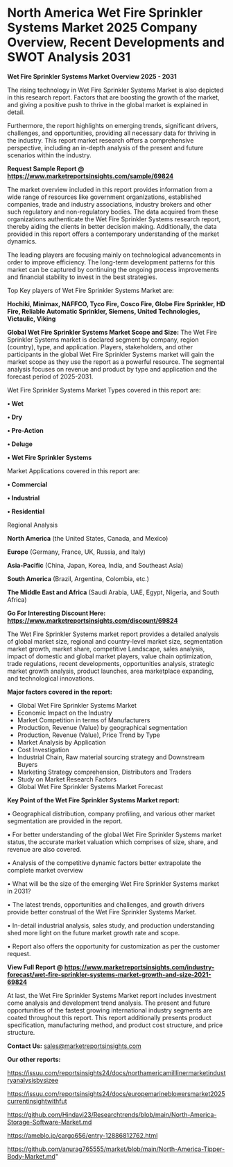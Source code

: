  # North America Wet Fire Sprinkler Systems Market 2025 Company Overview, Recent Developments and SWOT Analysis 2031

<Strong> Wet Fire Sprinkler Systems Market Overview 2025 - 2031</strong>

The rising technology in Wet Fire Sprinkler Systems Market is also depicted in this research report. Factors that are boosting the growth of the market, and giving a positive push to thrive in the global market is explained in detail.

Furthermore, the report highlights on emerging trends, significant drivers, challenges, and opportunities, providing all necessary data for thriving in the industry. This report market research offers a comprehensive perspective, including an in-depth analysis of the present and future scenarios within the industry.

<strong>Request Sample Report @ <a href=https://www.marketreportsinsights.com/sample/69824>https://www.marketreportsinsights.com/sample/69824</a></strong>

The market overview included in this report provides information from a wide range of resources like government organizations, established companies, trade and industry associations, industry brokers and other such regulatory and non-regulatory bodies. The data acquired from these organizations authenticate the Wet Fire Sprinkler Systems research report, thereby aiding the clients in better decision making. Additionally, the data provided in this report offers a contemporary understanding of the market dynamics.

The leading players are focusing mainly on technological advancements in order to improve efficiency. The long-term development patterns for this market can be captured by continuing the ongoing process improvements and financial stability to invest in the best strategies.

Top Key players of Wet Fire Sprinkler Systems Market are:

<strong>Hochiki, Minimax, NAFFCO, Tyco Fire, Cosco Fire, Globe Fire Sprinkler, HD Fire, Reliable Automatic Sprinkler, Siemens, United Technologies, Victaulic, Viking</strong>

<strong><b>Global Wet Fire Sprinkler Systems Market Scope and Size:</b></strong>
The Wet Fire Sprinkler Systems market is declared segment by company, region (country), type, and application. Players, stakeholders, and other participants in the global Wet Fire Sprinkler Systems market will gain the market scope as they use the report as a powerful resource. The segmental analysis focuses on revenue and product by type and application and the forecast period of 2025-2031.

Wet Fire Sprinkler Systems Market Types covered in this report are:

<strong>• Wet

• Dry

• Pre-Action

• Deluge

• Wet Fire Sprinkler Systems</strong>

Market Applications covered in this report are:

<strong>• Commercial 

• Industrial

• Residential</strong> 

Regional Analysis

<strong>North America</strong> (the United States, Canada, and Mexico)

<strong>Europe</strong> (Germany, France, UK, Russia, and Italy)

<strong>Asia-Pacific</strong> (China, Japan, Korea, India, and Southeast Asia)

<strong>South America</strong> (Brazil, Argentina, Colombia, etc.)

<strong>The Middle East and Africa</strong> (Saudi Arabia, UAE, Egypt, Nigeria, and South Africa)

<strong>Go For Interesting Discount Here: <a href=https://www.marketreportsinsights.com/discount/69824>https://www.marketreportsinsights.com/discount/69824</a></strong>

The Wet Fire Sprinkler Systems market report provides a detailed analysis of global market size, regional and country-level market size, segmentation market growth, market share, competitive Landscape, sales analysis, impact of domestic and global market players, value chain optimization, trade regulations, recent developments, opportunities analysis, strategic market growth analysis, product launches, area marketplace expanding, and technological innovations.

<strong><b>Major factors covered in the report:</b></strong>
<ul>
  <li>Global Wet Fire Sprinkler Systems Market </li>
  <li>Economic Impact on the Industry</li>
  <li>Market Competition in terms of Manufacturers</li>
  <li>Production, Revenue (Value) by geographical segmentation</li>
  <li>Production, Revenue (Value), Price Trend by Type</li>
  <li>Market Analysis by Application</li>
  <li>Cost Investigation</li>
  <li>Industrial Chain, Raw material sourcing strategy and Downstream Buyers</li>
  <li>Marketing Strategy comprehension, Distributors and Traders</li>
  <li>Study on Market Research Factors</li>
  <li>Global Wet Fire Sprinkler Systems Market Forecast</li>
</ul>

<strong><b>Key Point of the Wet Fire Sprinkler Systems Market report:</b></strong>

• Geographical distribution, company profiling, and various other market segmentation are provided in the report.

• For better understanding of the global Wet Fire Sprinkler Systems market status, the accurate market valuation which comprises of size, share, and revenue are also covered.

• Analysis of the competitive dynamic factors better extrapolate the complete market overview

• What will be the size of the emerging Wet Fire Sprinkler Systems market in 2031?

• The latest trends, opportunities and challenges, and growth drivers provide better construal of the Wet Fire Sprinkler Systems Market.

• In-detail industrial analysis, sales study, and production understanding shed more light on the future market growth rate and scope.

• Report also offers the opportunity for customization as per the customer request.

<strong><b>View Full Report @ <a href=https://www.marketreportsinsights.com/industry-forecast/wet-fire-sprinkler-systems-market-growth-and-size-2021-69824>https://www.marketreportsinsights.com/industry-forecast/wet-fire-sprinkler-systems-market-growth-and-size-2021-69824</a></b></strong>


At last, the Wet Fire Sprinkler Systems Market report includes investment come analysis and development trend analysis. The present and future opportunities of the fastest growing international industry segments are coated throughout this report. This report additionally presents product specification, manufacturing method, and product cost structure, and price structure.

<strong>Contact Us:</strong>
sales@marketreportsinsights.com

<strong>Our other reports:</strong>

<a href=https://issuu.com/reportsinsights24/docs/northamericamilllinermarketindustryanalysisbysizee>https://issuu.com/reportsinsights24/docs/northamericamilllinermarketindustryanalysisbysizee</a>

<a href=https://issuu.com/reportsinsights24/docs/europemarineblowersmarket2025currentinsightwithfut>https://issuu.com/reportsinsights24/docs/europemarineblowersmarket2025currentinsightwithfut</a>

<a href=https://github.com/Hindavi23/Researchtrends/blob/main/North-America-Storage-Software-Market.md>https://github.com/Hindavi23/Researchtrends/blob/main/North-America-Storage-Software-Market.md</a>

<a href=https://ameblo.jp/cargo656/entry-12886812762.html>https://ameblo.jp/cargo656/entry-12886812762.html</a>

<a href=https://github.com/anurag765555/market/blob/main/North-America-Tipper-Body-Market.md>https://github.com/anurag765555/market/blob/main/North-America-Tipper-Body-Market.md</a>"
